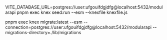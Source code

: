 VITE_DATABASE_URL=postgres://user:ufgouifdgjdfg@localhost:5432/modularapi pnpm exec knex seed:run --esm --knexfile knexfile.js

pnpm exec knex migrate:latest --esm --connection=postgres://user:ufgouifdgjdfg@localhost:5432/modularapi --migrations-directory=./lib/migrations
